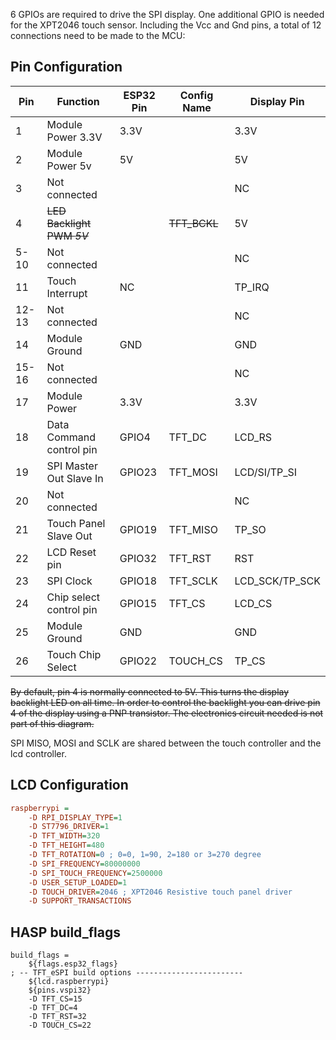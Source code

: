 6 GPIOs are required to drive the SPI display. One additional GPIO is needed for the XPT2046 touch sensor. Including the Vcc and Gnd pins, a total of 12 connections need to be made to the MCU:

## Pin Configuration

Pin	  |Function            |ESP32 Pin  |Config Name|Display Pin |
------|--------------------|-----------|-----------|------------|
1     |Module Power 3.3V   |3.3V       |           |3.3V
2     |Module Power 5v     |5V         |           |5V
3     | Not connected      |           |           |NC
4     |~~LED Backlight PWM *5V*~~ |    |~~TFT_BCKL~~|5V
5-10  | Not connected      |           |           |NC
11    | Touch Interrupt    |NC         |           |TP_IRQ
12-13 | Not connected      |           |           |NC
14    |Module Ground       |GND        |           |GND
15-16 | Not connected      |           |           |NC
17    |Module Power        |3.3V       |           |3.3V
18    |Data Command control pin|GPIO4  |TFT_DC     |LCD_RS
19    |SPI Master Out Slave In |GPIO23 |TFT_MOSI   |LCD/SI/TP_SI
20    |Not connected       |           |           |NC
21    |Touch Panel Slave Out|GPIO19    |TFT_MISO   |TP_SO
22    |LCD Reset pin       |GPIO32     |TFT_RST    |RST
23    |SPI Clock           |GPIO18     |TFT_SCLK   |LCD_SCK/TP_SCK
24    |Chip select control pin|GPIO15  |TFT_CS     |LCD_CS
25    |Module Ground	   |GND        |           |GND
26    |Touch Chip Select   |GPIO22     |TOUCH_CS   |TP_CS

~~By default, pin 4 is normally connected to 5V. This turns the display backlight LED on all time. In order to control the backlight you can drive pin 4 of the display using a PNP transistor. The electronics circuit needed is not part of this diagram.~~

SPI MISO, MOSI and SCLK are shared between the touch controller and the lcd controller.

## LCD Configuration
```ini
raspberrypi =
    -D RPI_DISPLAY_TYPE=1
    -D ST7796_DRIVER=1
    -D TFT_WIDTH=320
    -D TFT_HEIGHT=480
    -D TFT_ROTATION=0 ; 0=0, 1=90, 2=180 or 3=270 degree
    -D SPI_FREQUENCY=80000000
    -D SPI_TOUCH_FREQUENCY=2500000
    -D USER_SETUP_LOADED=1
    -D TOUCH_DRIVER=2046 ; XPT2046 Resistive touch panel driver
    -D SUPPORT_TRANSACTIONS
```

## HASP build_flags
```
build_flags =
    ${flags.esp32_flags}
; -- TFT_eSPI build options ------------------------
    ${lcd.raspberrypi}
    ${pins.vspi32}
    -D TFT_CS=15
    -D TFT_DC=4
    -D TFT_RST=32
    -D TOUCH_CS=22
```